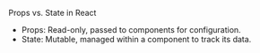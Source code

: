  Props vs. State in React

- Props: Read-only, passed to components for configuration.
- State: Mutable, managed within a component to track its data.
